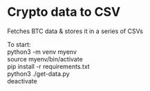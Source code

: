 # Crypto data to CSV
Fetches BTC data & stores it in a series of CSVs

To start:  
python3 -m venv myenv  
source myenv/bin/activate  
pip install -r requirements.txt  
python3 ./get-data.py  
deactivate  
